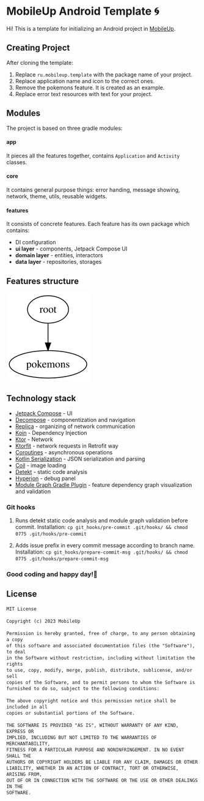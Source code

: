 # MobileUp Android Template 🌀


Hi! This is a template for initializing an Android project in [MobileUp](https://mobileup.ru/).

## Creating Project

After cloning the template:

1. Replace `ru.mobileup.template` with the package name of your project.
2. Replace application name and icon to the correct ones.
3. Remove the pokemons feature. It is created as an example.
4. Replace error text resources with text for your project.

## Modules
The project is based on three gradle modules:

#### app
It pieces all the features together, contains `Application` and `Activity` classes.

#### core
It contains general purpose things: error handing, message showing, network, theme, utils, reusable widgets.

#### features
It consists of concrete features. Each feature has its own package which contains:
- DI configuration
- **ui layer** - components, Jetpack Compose UI
- **domain layer** - entities, interactors
- **data layer** - repositories, storages

## Features structure
<img src="features/module_graph/modules.svg">

## Technology stack
- [Jetpack Compose](https://developer.android.com/jetpack/compose) - UI
- [Decompose](https://github.com/arkivanov/Decompose) - componentization and navigation
- [Replica](https://github.com/aartikov/Replica) - organizing of network communication
- [Koin](https://github.com/InsertKoinIO/koin) - Dependency Injection
- [Ktor](https://ktor.io/) - Network
- [Ktorfit](https://github.com/Foso/Ktorfit) - network requests in Retrofit way
- [Coroutines](https://developer.android.com/kotlin/coroutines) - asynchronous operations
- [Kotlin Serialization](https://github.com/Kotlin/kotlinx.serialization) - JSON serialization and parsing
- [Coil](https://github.com/coil-kt/coil) - image loading
- [Detekt](https://github.com/detekt/detekt) - static code analysis
- [Hyperion](https://github.com/willowtreeapps/Hyperion-Android) - debug panel
- [Module Graph Gradle Plugin](https://github.com/MobileUpLLC/Module-Graph-Gradle-Plugin) - feature dependency graph visualization and validation

### Git hooks
1. Runs detekt static code analysis and module graph validation before commit. Installation:
   `cp git_hooks/pre-commit .git/hooks/ && chmod 0775 .git/hooks/pre-commit`

2. Adds issue prefix in every commit message according to branch name. Installation:
   `cp git_hooks/prepare-commit-msg .git/hooks/ && chmod 0775 .git/hooks/prepare-commit-msg`

### Good coding and happy day!🤘

## License
```
MIT License

Copyright (c) 2023 MobileUp

Permission is hereby granted, free of charge, to any person obtaining a copy
of this software and associated documentation files (the "Software"), to deal
in the Software without restriction, including without limitation the rights
to use, copy, modify, merge, publish, distribute, sublicense, and/or sell
copies of the Software, and to permit persons to whom the Software is
furnished to do so, subject to the following conditions:

The above copyright notice and this permission notice shall be included in all
copies or substantial portions of the Software.

THE SOFTWARE IS PROVIDED "AS IS", WITHOUT WARRANTY OF ANY KIND, EXPRESS OR
IMPLIED, INCLUDING BUT NOT LIMITED TO THE WARRANTIES OF MERCHANTABILITY,
FITNESS FOR A PARTICULAR PURPOSE AND NONINFRINGEMENT. IN NO EVENT SHALL THE
AUTHORS OR COPYRIGHT HOLDERS BE LIABLE FOR ANY CLAIM, DAMAGES OR OTHER
LIABILITY, WHETHER IN AN ACTION OF CONTRACT, TORT OR OTHERWISE, ARISING FROM,
OUT OF OR IN CONNECTION WITH THE SOFTWARE OR THE USE OR OTHER DEALINGS IN THE
SOFTWARE.
```